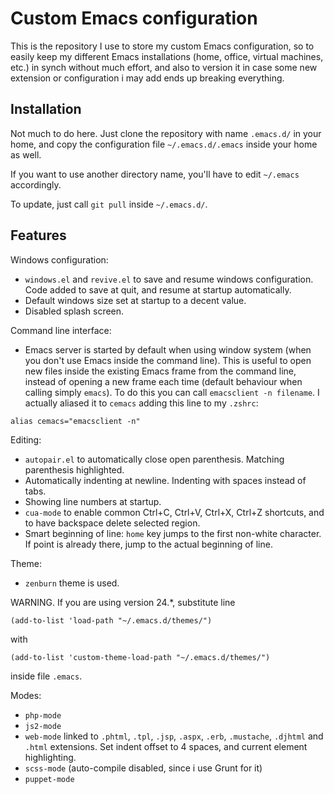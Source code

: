 Custom Emacs configuration
==========================

This is the repository I use to store my custom Emacs configuration, so to easily keep my different Emacs installations (home, office, virtual machines, etc.) in synch without much effort, and also to version it in case some new extension or configuration i may add ends up breaking everything.

Installation
------------

Not much to do here. Just clone the repository with name `.emacs.d/` in your home, and copy the configuration file `~/.emacs.d/.emacs` inside your home as well.

If you want to use another directory name, you'll have to edit `~/.emacs` accordingly.

To update, just call `git pull` inside `~/.emacs.d/`.

Features
--------

Windows configuration:

* `windows.el` and `revive.el` to save and resume windows configuration. Code added to save at quit, and resume at startup automatically.
* Default windows size set at startup to a decent value.
* Disabled splash screen.

Command line interface:

* Emacs server is started by default when using window system (when you don't use Emacs inside the command line). This is useful to open new files inside the existing Emacs frame from the command line, instead of opening a new frame each time (default behaviour when calling simply `emacs`). To do this you can call `emacsclient -n filename`. I actually aliased it to `cemacs` adding this line to my `.zshrc`:

```
alias cemacs="emacsclient -n"
```

Editing:

* `autopair.el` to automatically close open parenthesis. Matching parenthesis highlighted.
* Automatically indenting at newline. Indenting with spaces instead of tabs.
* Showing line numbers at startup.
* `cua-mode` to enable common Ctrl+C, Ctrl+V, Ctrl+X, Ctrl+Z shortcuts, and to have backspace delete selected region.
* Smart beginning of line: `home` key jumps to the first non-white character. If point is already there, jump to the actual beginning of line.

Theme:

* `zenburn` theme is used.

WARNING. If you are using version 24.*, substitute line

```
(add-to-list 'load-path "~/.emacs.d/themes/")
```

with

```
(add-to-list 'custom-theme-load-path "~/.emacs.d/themes/")
```

inside file `.emacs`.

Modes:

* `php-mode`
* `js2-mode`
* `web-mode` linked to `.phtml`, `.tpl`, `.jsp`, `.aspx`, `.erb`, `.mustache`, `.djhtml` and `.html` extensions. Set indent offset to 4 spaces, and current element highlighting.
* `scss-mode` (auto-compile disabled, since i use Grunt for it)
* `puppet-mode`